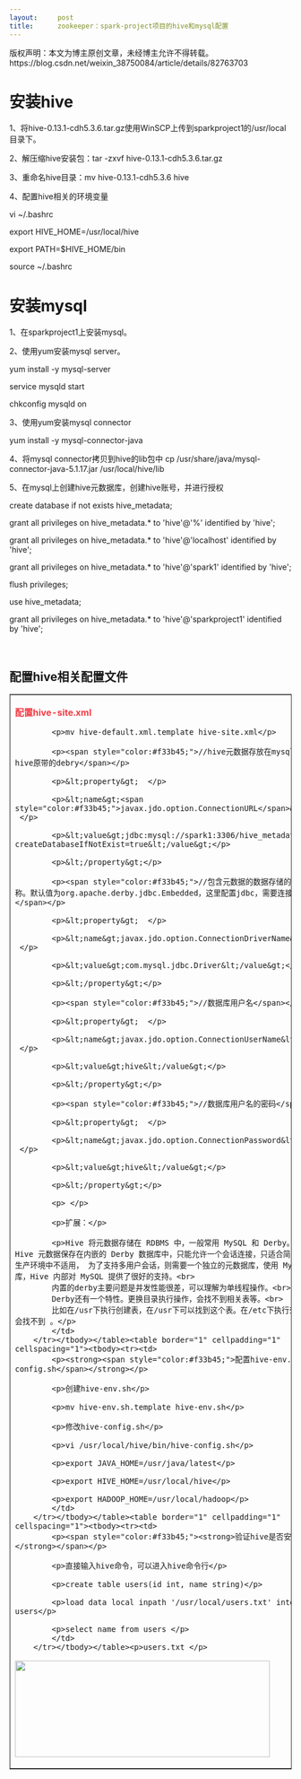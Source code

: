 ```yaml
---
layout:     post
title:      zookeeper：spark-project项目的hive和mysql配置
---
```

<div id="article_content" class="article_content clearfix csdn-tracking-statistics" data-pid="blog" data-mod="popu_307" data-dsm="post">
								<div class="article-copyright">
					版权声明：本文为博主原创文章，未经博主允许不得转载。					https://blog.csdn.net/weixin_38750084/article/details/82763703				</div>
								            <link rel="stylesheet" href="https://csdnimg.cn/release/phoenix/template/css/ck_htmledit_views-f76675cdea.css">
						<div class="htmledit_views" id="content_views">
                <h1>安装hive</h1>

<p>1、将hive-0.13.1-cdh5.3.6.tar.gz使用WinSCP上传到sparkproject1的/usr/local目录下。</p>

<p>2、解压缩hive安装包：tar -zxvf hive-0.13.1-cdh5.3.6.tar.gz</p>

<p>3、重命名hive目录：mv hive-0.13.1-cdh5.3.6 hive</p>

<p>4、配置hive相关的环境变量</p>

<p>vi ~/.bashrc</p>

<p>export HIVE_HOME=/usr/local/hive</p>

<p>export PATH=$HIVE_HOME/bin</p>

<p>source ~/.bashrc</p>

<h1>安装mysql</h1>

<p>1、在sparkproject1上安装mysql。</p>

<p>2、使用yum安装mysql server。</p>

<p>yum install -y mysql-server</p>

<p>service mysqld start</p>

<p>chkconfig mysqld on</p>

<p>3、使用yum安装mysql connector</p>

<p>yum install -y mysql-connector-java</p>

<p>4、将mysql connector拷贝到hive的lib包中 cp /usr/share/java/mysql-connector-java-5.1.17.jar /usr/local/hive/lib</p>

<p>5、在mysql上创建hive元数据库，创建hive账号，并进行授权</p>

<p>create database if not exists hive_metadata;</p>

<p>grant all privileges on hive_metadata.* to 'hive'@'%' identified by 'hive';</p>

<p>grant all privileges on hive_metadata.* to 'hive'@'localhost' identified by 'hive';</p>

<p>grant all privileges on hive_metadata.* to 'hive'@'spark1' identified by 'hive';</p>

<p>flush privileges;</p>

<p>use hive_metadata;</p>

<p>grant all privileges on hive_metadata.* to 'hive'@'sparkproject1' identified by 'hive';</p>

<p> </p>

<h2>配置hive相关配置文件</h2>

<table border="1" cellpadding="1" cellspacing="1"><tbody><tr><td>
			<p><span style="color:#f33b45;"><strong>配置hive-site.xml</strong></span></p>

			<p>mv hive-default.xml.template hive-site.xml</p>

			<p><span style="color:#f33b45;">//hive元数据存放在mysql中，这里不使用hive原带的debry</span></p>

			<p>&lt;property&gt;  </p>

			<p>&lt;name&gt;<span style="color:#f33b45;">javax.jdo.option.ConnectionURL</span>&lt;/name&gt;  </p>

			<p>&lt;value&gt;jdbc:mysql://spark1:3306/hive_metadata?createDatabaseIfNotExist=true&lt;/value&gt;</p>

			<p>&lt;/property&gt;</p>

			<p><span style="color:#f33b45;">//包含元数据的数据存储的JDBC驱动类名称。默认值为org.apache.derby.jdbc.Embedded，这里配置jdbc，需要连接mysql。</span></p>

			<p>&lt;property&gt;  </p>

			<p>&lt;name&gt;javax.jdo.option.ConnectionDriverName&lt;/name&gt;  </p>

			<p>&lt;value&gt;com.mysql.jdbc.Driver&lt;/value&gt;</p>

			<p>&lt;/property&gt;</p>

			<p><span style="color:#f33b45;">//数据库用户名</span></p>

			<p>&lt;property&gt;  </p>

			<p>&lt;name&gt;javax.jdo.option.ConnectionUserName&lt;/name&gt;  </p>

			<p>&lt;value&gt;hive&lt;/value&gt;</p>

			<p>&lt;/property&gt;</p>

			<p><span style="color:#f33b45;">//数据库用户名的密码</span></p>

			<p>&lt;property&gt;  </p>

			<p>&lt;name&gt;javax.jdo.option.ConnectionPassword&lt;/name&gt;  </p>

			<p>&lt;value&gt;hive&lt;/value&gt;</p>

			<p>&lt;/property&gt;</p>

			<p> </p>

			<p>扩展：</p>

			<p>Hive 将元数据存储在 RDBMS 中，一般常用 MySQL 和 Derby。默认情况下，Hive 元数据保存在内嵌的 Derby 数据库中，只能允许一个会话连接，只适合简单的测试。实际生产环境中不适用， 为了支持多用户会话，则需要一个独立的元数据库，使用 MySQL 作为元数据库，Hive 内部对 MySQL 提供了很好的支持。<br>
			内置的derby主要问题是并发性能很差，可以理解为单线程操作。<br>
			Derby还有一个特性。更换目录执行操作，会找不到相关表等。<br>
			比如在/usr下执行创建表，在/usr下可以找到这个表。在/etc下执行查找这个表，就会找不到 。</p>
			</td>
		</tr></tbody></table><table border="1" cellpadding="1" cellspacing="1"><tbody><tr><td>
			<p><strong><span style="color:#f33b45;">配置hive-env.sh和hive-config.sh</span></strong></p>

			<p>创建hive-env.sh</p>

			<p>mv hive-env.sh.template hive-env.sh</p>

			<p>修改hive-config.sh</p>

			<p>vi /usr/local/hive/bin/hive-config.sh</p>

			<p>export JAVA_HOME=/usr/java/latest</p>

			<p>export HIVE_HOME=/usr/local/hive</p>

			<p>export HADOOP_HOME=/usr/local/hadoop</p>
			</td>
		</tr></tbody></table><table border="1" cellpadding="1" cellspacing="1"><tbody><tr><td>
			<p><span style="color:#f33b45;"><strong>验证hive是否安装成功</strong></span></p>

			<p>直接输入hive命令，可以进入hive命令行</p>

			<p>create table users(id int, name string)</p>

			<p>load data local inpath '/usr/local/users.txt' into table users</p>

			<p>select name from users </p>
			</td>
		</tr></tbody></table><p>users.txt </p>

<p><img alt="" class="has" height="172" src="https://img-blog.csdn.net/20180918205804853?watermark/2/text/aHR0cHM6Ly9ibG9nLmNzZG4ubmV0L3dlaXhpbl8zODc1MDA4NA==/font/5a6L5L2T/fontsize/400/fill/I0JBQkFCMA==/dissolve/70" width="455"></p>            </div>
                </div>